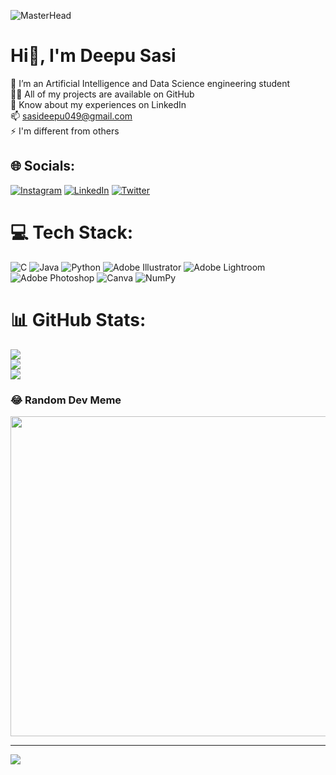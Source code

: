 ![MasterHead](https://thumbs.gfycat.com/DizzyNeglectedArawana-max-1mb.gif)
# Hi👋, I'm Deepu Sasi
🌱 I’m an Artificial Intelligence and Data Science engineering student<br>👨‍💻 All of my projects are available on GitHub<br>📄 Know about my experiences on LinkedIn <br>📫 sasideepu049@gmail.com<br>⚡ I'm different from others

## 🌐 Socials:
[![Instagram](https://img.shields.io/badge/Instagram-%23E4405F.svg?logo=Instagram&logoColor=white)](https://instagram.com/deepu.sasi_) [![LinkedIn](https://img.shields.io/badge/LinkedIn-%230077B5.svg?logo=linkedin&logoColor=white)](https://linkedin.com/in/deepu-sasi) [![Twitter](https://img.shields.io/badge/Twitter-%231DA1F2.svg?logo=Twitter&logoColor=white)](https://twitter.com/SasiDeepu) 

# 💻 Tech Stack:
![C](https://img.shields.io/badge/c-%2300599C.svg?style=for-the-badge&logo=c&logoColor=white) ![Java](https://img.shields.io/badge/java-%23ED8B00.svg?style=for-the-badge&logo=java&logoColor=white) ![Python](https://img.shields.io/badge/python-3670A0?style=for-the-badge&logo=python&logoColor=ffdd54) ![Adobe Illustrator](https://img.shields.io/badge/adobeillustrator-%23FF9A00.svg?style=for-the-badge&logo=adobeillustrator&logoColor=white) ![Adobe Lightroom](https://img.shields.io/badge/Adobe%20Lightroom-31A8FF.svg?style=for-the-badge&logo=Adobe%20Lightroom&logoColor=white) ![Adobe Photoshop](https://img.shields.io/badge/adobephotoshop-%2331A8FF.svg?style=for-the-badge&logo=adobephotoshop&logoColor=white) ![Canva](https://img.shields.io/badge/Canva-%2300C4CC.svg?style=for-the-badge&logo=Canva&logoColor=white) ![NumPy](https://img.shields.io/badge/numpy-%23013243.svg?style=for-the-badge&logo=numpy&logoColor=white)
# 📊 GitHub Stats:
![](https://github-readme-stats.vercel.app/api?username=Deepu-Sasi&theme=blue-green&hide_border=false&include_all_commits=false&count_private=false)<br/>
![](https://github-readme-streak-stats.herokuapp.com/?user=Deepu-Sasi&theme=blue-green&hide_border=false)<br/>
![](https://github-readme-stats.vercel.app/api/top-langs/?username=Deepu-Sasi&theme=blue-green&hide_border=false&include_all_commits=false&count_private=false&layout=compact)

### 😂 Random Dev Meme
<img src="https://random-memer.herokuapp.com/" width="512px"/>

---
[![](https://visitcount.itsvg.in/api?id=Deepu-Sasi&icon=0&color=0)](https://visitcount.itsvg.in)
